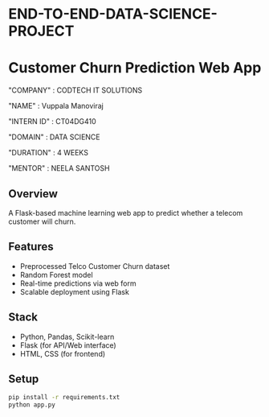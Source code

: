 # END-TO-END-DATA-SCIENCE-PROJECT
# Customer Churn Prediction Web App

"COMPANY" : CODTECH IT SOLUTIONS

"NAME" : Vuppala Manoviraj

"INTERN ID" : CT04DG410

"DOMAIN" : DATA SCIENCE

"DURATION" : 4 WEEKS

"MENTOR" : NEELA SANTOSH

## Overview
A Flask-based machine learning web app to predict whether a telecom customer will churn.

## Features
- Preprocessed Telco Customer Churn dataset
- Random Forest model
- Real-time predictions via web form
- Scalable deployment using Flask

## Stack
- Python, Pandas, Scikit-learn
- Flask (for API/Web interface)
- HTML, CSS (for frontend)

## Setup
```bash
pip install -r requirements.txt
python app.py
